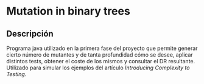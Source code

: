 # Mutation in binary trees
## Descripción
Programa java utilizado en la primera fase del proyecto que permite generar cierto número de mutantes y de tanta profundidad cómo se desee, aplicar distintos tests, obtener el coste de los mismos y consultar el DR resultante.
Utilizado para simular los ejemplos del artículo *Introducing Complexity to Testing*.

